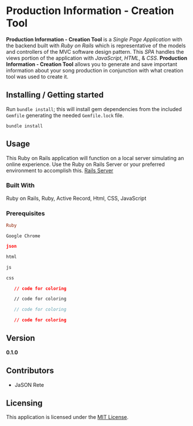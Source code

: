 # Production Information - Creation Tool

__Production Information - Creation Tool__ is a _Single Page Application_ with the backend built with _Ruby on Rails_ which is representative of the models and controllers of the MVC software design pattern. This _SPA_ handles the views portion of the application with _JavaScript_, _HTML_, & _CSS_. __Production Information - Creation Tool__ allows you to generate and save important information about your song production in conjunction with what creation tool was used to create it.

## Installing / Getting started

Run `bundle install`; this will install gem dependencies from the included `Gemfile` generating the needed `Gemfile.lock` file.

`bundle install`

## Usage

This Ruby on Rails application will function on a local server simulating an online experience. Use the Ruby on Rails Server or your preferred environment to accomplish this.
[Rails Server](https://guides.rubyonrails.org/getting_started.html)

### Built With

Ruby on Rails, Ruby, Active Record, Html, CSS, JavaScript

### Prerequisites

```ruby
Ruby
```
```google chrome
Google Chrome
```

```json
json
```
```html
html
```
```js
js
```
```css
css
```


```json
   // code for coloring
```
```html
   // code for coloring
```
```js
   // code for coloring
```
```css
   // code for coloring
```

## Version

**0.1.0**

## Contributors

- JaSON Rete

## Licensing

This application is licensed under the [MIT License](LICENSE).